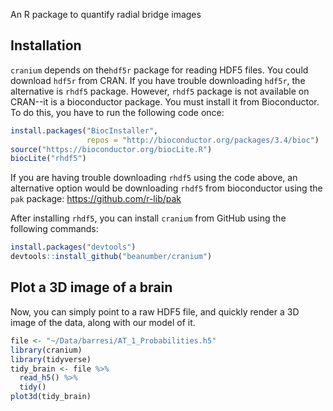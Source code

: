 An R package to quantify radial bridge images

Installation
------------

`cranium` depends on the`hdf5r` package for reading HDF5 files. You could download `hdf5r` from CRAN. If you have trouble downloading `hdf5r`, the alternative is `rhdf5` package. However, `rhdf5` package is not available on CRAN--it is a bioconductor package. You must install it from Bioconductor. To do this, you have to run the following code once:

``` r
install.packages("BiocInstaller",
                 repos = "http://bioconductor.org/packages/3.4/bioc")
source("https://bioconductor.org/biocLite.R")
biocLite("rhdf5")
```

If you are having trouble downloading `rhdf5` using the code above, an alternative option would be downloading `rhdf5` from bioconductor using the `pak` package: https://github.com/r-lib/pak

After installing `rhdf5`, you can install `cranium` from GitHub using the following commands:

``` r
install.packages("devtools")
devtools::install_github("beanumber/cranium")
```

Plot a 3D image of a brain
--------------------------

Now, you can simply point to a raw HDF5 file, and quickly render a 3D image of the data, along with our model of it.

``` r
file <- "~/Data/barresi/AT_1_Probabilities.h5"
library(cranium)
library(tidyverse)
tidy_brain <- file %>%
  read_h5() %>%
  tidy()
plot3d(tidy_brain)
```
